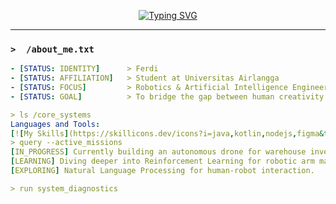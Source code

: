 <p align="center">
  <a href="https://github.com/ferdi-dev">
    <img src="https://readme-typing-svg.herokuapp.com?font=Fira+Code&size=22&pause=1000&color=00FF00&center=true&width=500&lines=%3E+Booting+Ferdi's+Profile...;%3E+Executing+command%3A+whoami;%3E+Welcome!+I'm+Ferdi%2C+the+human+behind+this+terminal." alt="Typing SVG" />
  </a>
</p>

---

### `>  /about_me.txt`
```yaml
- [STATUS: IDENTITY]      > Ferdi
- [STATUS: AFFILIATION]   > Student at Universitas Airlangga
- [STATUS: FOCUS]         > Robotics & Artificial Intelligence Engineering
- [STATUS: GOAL]          > To bridge the gap between human creativity and machine intelligence.

> ls /core_systems
Languages and Tools:
[![My Skills](https://skillicons.dev/icons?i=java,kotlin,nodejs,figma&theme=light)](https://skillicons.dev)
> query --active_missions
[IN_PROGRESS] Currently building an autonomous drone for warehouse inventory management.
[LEARNING] Diving deeper into Reinforcement Learning for robotic arm manipulation.
[EXPLORING] Natural Language Processing for human-robot interaction.

> run system_diagnostics
